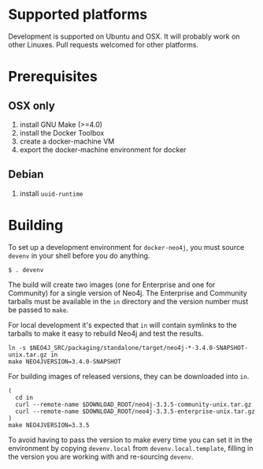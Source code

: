 # Supported platforms

Development is supported on Ubuntu and OSX. It will probably work on
other Linuxes. Pull requests welcomed for other platforms.

# Prerequisites

## OSX only

1. install GNU Make (>=4.0)
1. install the Docker Toolbox
1. create a docker-machine VM
1. export the docker-machine environment for docker

## Debian

1. install `uuid-runtime`

# Building

To set up a development environment for `docker-neo4j`, you must
source `devenv` in your shell before you do anything.

    $ . devenv

The build will create two images (one for Enterprise and one for
Community) for a single version of Neo4j. The Enterprise and Community
tarballs must be available in the `in` directory and the version
number must be passed to `make`.

For local development it's expected that `in` will contain symlinks to
the tarballs to make it easy to rebuild Neo4j and test the results.

    ln -s $NEO4J_SRC/packaging/standalone/target/neo4j-*-3.4.0-SNAPSHOT-unix.tar.gz in
    make NEO4JVERSION=3.4.0-SNAPSHOT

For building images of released versions, they can be downloaded into
`in`.

    (
      cd in
      curl --remote-name $DOWNLOAD_ROOT/neo4j-3.3.5-community-unix.tar.gz
      curl --remote-name $DOWNLOAD_ROOT/neo4j-3.3.5-enterprise-unix.tar.gz
    )
    make NEO4JVERSION=3.3.5

To avoid having to pass the version to make every time you can set it
in the environment by copying `devenv.local` from
`devenv.local.template`, filling in the version you are working with
and re-sourcing `devenv`.
